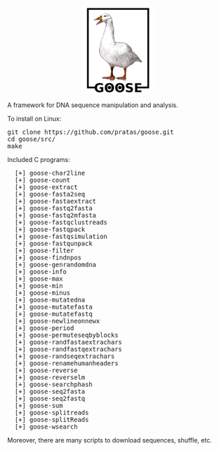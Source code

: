 <p align="center"><img src="imgs/logo.png"
alt="GOOSE" height="200" border="0" /></p>

A framework for DNA sequence manipulation and analysis.

To install on Linux:
<pre>
git clone https://github.com/pratas/goose.git
cd goose/src/
make
</pre>

Included C programs:
<pre>
  [+] goose-char2line
  [+] goose-count
  [+] goose-extract
  [+] goose-fasta2seq
  [+] goose-fastaextract
  [+] goose-fastq2fasta
  [+] goose-fastq2mfasta
  [+] goose-fastqclustreads
  [+] goose-fastqpack
  [+] goose-fastqsimulation
  [+] goose-fastqunpack
  [+] goose-filter
  [+] goose-findnpos
  [+] goose-genrandomdna
  [+] goose-info
  [+] goose-max
  [+] goose-min
  [+] goose-minus
  [+] goose-mutatedna
  [+] goose-mutatefasta
  [+] goose-mutatefastq
  [+] goose-newlineonnewx
  [+] goose-period
  [+] goose-permuteseqbyblocks
  [+] goose-randfastaextrachars
  [+] goose-randfastqextrachars
  [+] goose-randseqextrachars
  [+] goose-renamehumanheaders
  [+] goose-reverse
  [+] goose-reverselm
  [+] goose-searchphash
  [+] goose-seq2fasta
  [+] goose-seq2fastq
  [+] goose-sum
  [+] goose-splitreads
  [+] goose-splitReads
  [+] goose-wsearch
</pre>

Moreover, there are many scripts to download sequences, shuffle, etc.


